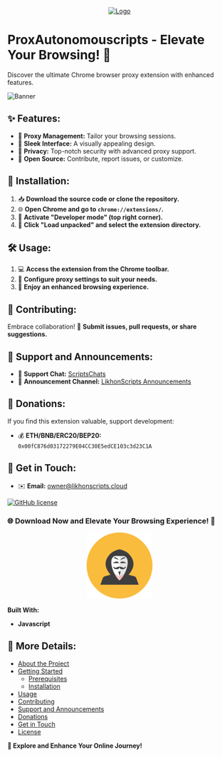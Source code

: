 <p align="center">
  <a href="https://github.com/likhonsible/ProxAutonomouscripts">
    <img src="images/logo.png" alt="Logo" width="120" height="120">
  </a>

# **ProxAutonomouscripts - Elevate Your Browsing!** 🚀

Discover the ultimate Chrome browser proxy extension with enhanced features.

<img src="https://repository-images.githubusercontent.com/750728090/1f761721-992f-42da-9e85-b7a529fb48f6" alt="Banner">

## ✨ Features:

- 💼 **Proxy Management:** Tailor your browsing sessions.
- 🎨 **Sleek Interface:** A visually appealing design.
- 🔐 **Privacy:** Top-notch security with advanced proxy support.
- 🚀 **Open Source:** Contribute, report issues, or customize.

## 🚀 Installation:

1. 📥 **Download the source code or clone the repository.**
2. 🌐 **Open Chrome and go to `chrome://extensions/`.**
3. 🔧 **Activate "Developer mode" (top right corner).**
4. 📂 **Click "Load unpacked" and select the extension directory.**

## 🛠️ Usage:

1. 💻 **Access the extension from the Chrome toolbar.**
2. 🔄 **Configure proxy settings to suit your needs.**
3. 💾 **Enjoy an enhanced browsing experience.**

## 🤝 Contributing:

Embrace collaboration! 🚀 **Submit issues, pull requests, or share suggestions.**

## 📣 Support and Announcements:

- 💬 **Support Chat:** [ScriptsChats](https://t.me/ScriptsChats)
- 📢 **Announcement Channel:** [LikhonScripts Announcements](https://t.me/LikhonScripts)

## 💸 Donations:

If you find this extension valuable, support development:
- 💰 **ETH/BNB/ERC20/BEP20:** `0x00fC876d03172279E04CC30E5edCE103c3d23C1A`

## 📧 Get in Touch:

- ✉️ **Email:** owner@likhonscripts.cloud

[![GitHub license](https://img.shields.io/github/license/likhonsible/ProxAutonomouscripts)](https://github.com/likhonsible/ProxAutonomouscripts/blob/main/LICENSE)

### 🌐 Download Now and Elevate Your Browsing Experience! 🚀

<p align="center">
  <img src="https://raw.githubusercontent.com/likhonsible/ProxAutonomouscripts/main/icon128.png" alt="Project Logo">
</p>

**Built With:**
- **Javascript**

## 📖 More Details:

- [About the Project](#about-the-project)
- [Getting Started](#getting-started)
  - [Prerequisites](#prerequisites)
  - [Installation](#installation)
- [Usage](#usage)
- [Contributing](#contributing)
- [Support and Announcements](#support-and-announcements)
- [Donations](#donations)
- [Get in Touch](#get-in-touch)
- [License](https://github.com/likhonsible/ProxAutonomouscripts/blob/main/LICENSE.md)

**🌈 Explore and Enhance Your Online Journey!**
